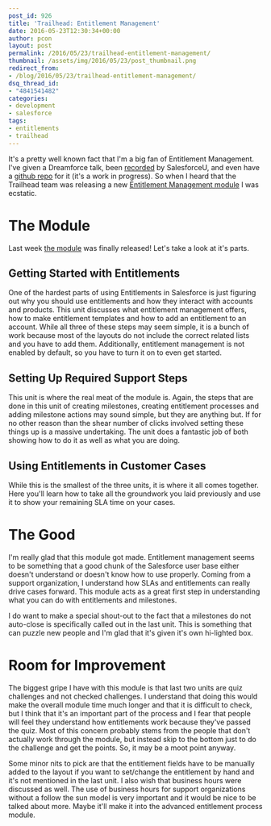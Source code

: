 ```yaml
---
post_id: 926
title: 'Trailhead: Entitlement Management'
date: 2016-05-23T12:30:34+00:00
author: pcon
layout: post
permalink: /2016/05/23/trailhead-entitlement-management/
thumbnail: /assets/img/2016/05/23/post_thumbnail.png
redirect_from:
- /blog/2016/05/23/trailhead-entitlement-management/
dsq_thread_id:
- "4841541482"
categories:
- development
- salesforce
tags:
- entitlements
- trailhead
---
```

It's a pretty well known fact that I'm a big fan of Entitlement Management.  I've given a Dreamforce talk, been [recorded](https://www.youtube.com/watch?v=FC-kPyRGi2E) by SalesforceU, and even have a [github repo](http://pcon.github.io/handsontraining/entitlements/index.html) for it (it's a work in progress).  So when I heard that the Trailhead team was releasing a new [Entitlement Management module](https://developer.salesforce.com/trailhead/module/entitlements) I was ecstatic.

<!--more-->

# The Module

Last week [the module](https://developer.salesforce.com/trailhead/module/entitlements) was finally released!  Let's take a look at it's parts.

## Getting Started with Entitlements

One of the hardest parts of using Entitlements in Salesforce is just figuring out why you should use entitlements and how they interact with accounts and products.  This unit discusses what entitlement management offers, how to make entitlement templates and how to add an entitlement to an account.  While all three of these steps may seem simple, it is a bunch of work because most of the layouts do not include the correct related lists and you have to add them.  Additionally, entitlement management is not enabled by default, so you have to turn it on to even get started.

## Setting Up Required Support Steps

This unit is where the real meat of the module is.  Again, the steps that are done in this unit of creating milestones, creating entitlement processes and adding milestone actions may sound simple, but they are anything but.  If for no other reason than the shear number of clicks involved setting these things up is a massive undertaking.  The unit does a fantastic job of both showing how to do it as well as what you are doing.

## Using Entitlements in Customer Cases

While this is the smallest of the three units, it is where it all comes together.  Here you'll learn how to take all the groundwork you laid previously and use it to show your remaining SLA time on your cases.

# The Good

I'm really glad that this module got made.  Entitlement management seems to be something that a good chunk of the Salesforce user base either doesn't understand or doesn't know how to use properly.  Coming from a support organization, I understand how SLAs and entitlements can really drive cases forward.  This module acts as a great first step in understanding what you can do with entitlements and milestones.

I do want to make a special shout-out to the fact that a milestones do not auto-close is specifically called out in the last unit.  This is something that can puzzle new people and I'm glad that it's given it's own hi-lighted box.

# Room for Improvement

The biggest gripe I have with this module is that last two units are quiz challenges and not checked challenges.  I understand that doing this would make the overall module time much longer and that it is difficult to check, but I think that it's an important part of the process and I fear that people will feel they understand how entitlements work because they've passed the quiz.  Most of this concern probably stems from the people that don't actually work through the module, but instead skip to the bottom just to do the challenge and get the points.  So, it may be a moot point anyway.

Some minor nits to pick are that the entitlement fields have to be manually added to the layout if you want to set/change the entitlement by hand and it's not mentioned in the last unit.  I also wish that business hours were discussed as well.  The use of business hours for support organizations without a follow the sun model is very important and it would be nice to be talked about more.  Maybe it'll make it into the advanced entitlement process module.